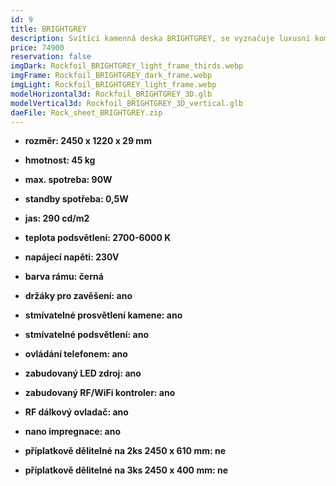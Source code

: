 ```yaml
---
id: 9
title: BRIGHTGREY
description: Svítící kamenná deska BRIGHTGREY, se vyznačuje luxusní kombinací světle šedé a zlaté barvy, ale především jedinečným jasem. Speciálně navržené LED prosvětlení, zvýrazňuje kontrast mezi světlými barvami kamene.
price: 74900
reservation: false
imgDark: Rockfoil_BRIGHTGREY_light_frame_thirds.webp
imgFrame: Rockfoil_BRIGHTGREY_dark_frame.webp
imgLight: Rockfoil_BRIGHTGREY_light_frame.webp
modelHorizontal3d: Rockfoil_BRIGHTGREY_3D.glb
modelVertical3d: Rockfoil_BRIGHTGREY_3D_vertical.glb
daeFile: Rock_sheet_BRIGHTGREY.zip
---
```

- **rozměr: 2450 x 1220 x 29 mm**
- **hmotnost: 45 kg**
- **max. spotreba: 90W**
- **standby spotřeba: 0,5W**
- **jas: 290 cd/m2**
- **teplota podsvětlení: 2700-6000 K**
- **napájecí napěti: 230V**
- **barva rámu: černá**

- **držáky pro zavěšení: ano**
- **stmívatelné prosvětlení kamene: ano**
- **stmívatelné podsvětlení: ano**
- **ovládání telefonem: ano**
- **zabudovaný LED zdroj: ano**
- **zabudovaný RF/WiFi kontroler: ano**
- **RF dálkový ovladač: ano**
- **nano impregnace: ano**
- **příplatkově dělitelné na 2ks 2450 x 610 mm: ne**
- **příplatkově dělitelné na 3ks 2450 x 400 mm: ne**